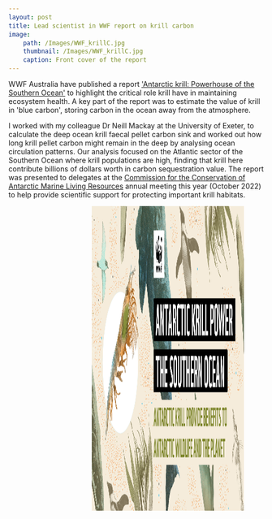 ```yaml
---
layout: post
title: Lead scientist in WWF report on krill carbon
image: 
    path: /Images/WWF_krillC.jpg
    thumbnail: /Images/WWF_krillC.jpg
    caption: Front cover of the report
---
```


WWF Australia have published a report ['Antarctic krill: Powerhouse of the Southern Ocean'](https://www.wwf.org.au/news/news/2022/wwf-antarctic-krill-provide-carbon-storage-services-worth-us-15-2-billion) to highlight the critical role krill have in maintaining ecosystem health. A key part of the report was to estimate the value of krill in 'blue carbon', storing carbon in the ocean away from the atmosphere. 

I worked with my colleague Dr Neill Mackay at the University of Exeter, to calculate the deep ocean krill faecal pellet carbon sink and worked out how long krill pellet carbon might remain in the deep by analysing ocean circulation patterns. Our analysis focused on the Atlantic sector of the Southern Ocean where krill populations are high, finding that krill here contribute billions of dollars worth in carbon sequestration value. The report was presented to delegates at the [Commission for the Conservation of Antarctic Marine Living Resources](https://www.ccamlr.org/en/organisation/home-page) annual meeting this year (October 2022) to help provide scientific support for protecting important krill habitats.


<figure>
<img src="/Images/WWF_krillC.jpg" style="float: right;" width = "300" height = "600" alt="" >
</figure>
